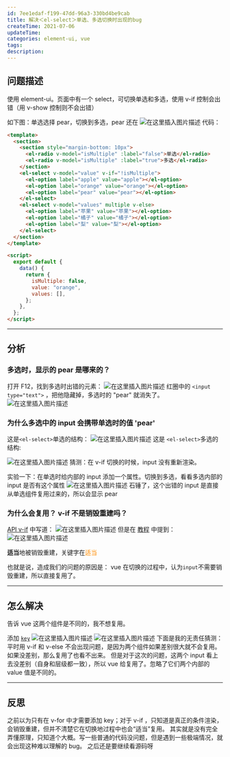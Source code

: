 ```yaml
---
id: 7ee1edaf-f199-47dd-96a3-330bd4be9cab
title: 解决＜el-select＞单选、多选切换时出现的bug
createTime: 2021-07-06
updateTime:
categories: element-ui, vue
tags:
description:
---
```


## 问题描述

使用 element-ui。页面中有一个 select，可切换单选和多选，使用 v-if 控制会出错（用 v-show 控制则不会出错）

如下图：单选选择 pear，切换到多选，pear 还在
![在这里插入图片描述](../post-assets/4e3750f8-8be4-43cf-b83c-78f506c1e9da.png)
代码：

```html
<template>
  <section>
    <section style="margin-bottom: 10px">
      <el-radio v-model="isMultiple" :label="false">单选</el-radio>
      <el-radio v-model="isMultiple" :label="true">多选</el-radio>
    </section>
    <el-select v-model="value" v-if="!isMultiple">
      <el-option label="apple" value="apple"></el-option>
      <el-option label="orange" value="orange"></el-option>
      <el-option label="pear" value="pear"></el-option>
    </el-select>
    <el-select v-model="values" multiple v-else>
      <el-option label="苹果" value="苹果"></el-option>
      <el-option label="橘子" value="橘子"></el-option>
      <el-option label="梨" value="梨"></el-option>
    </el-select>
  </section>
</template>

<script>
  export default {
    data() {
      return {
        isMultiple: false,
        value: "orange",
        values: [],
      };
    },
  };
</script>
```

---

## 分析

### 多选时，显示的 pear 是哪来的？

打开 F12，找到多选时出错的元素：
![在这里插入图片描述](../post-assets/5a52cce6-ca09-41c0-b49f-60ed02b33e00.png)
红圈中的 `<input type="text">` ，把他隐藏掉，多选时的 "pear" 就消失了。
![在这里插入图片描述](../post-assets/9619b491-dd9f-4815-afce-18d6235217bc.png)

### 为什么多选中的 input 会携带单选时的值 'pear'

这是`<el-select>`单选的结构：
![在这里插入图片描述](../post-assets/35d6d1b4-cf3a-43ba-ab7c-49881511c11d.png)
这是 `<el-select>`多选的结构:

![在这里插入图片描述](../post-assets/67603b59-d3fb-4a5a-ac76-e96137bbd8a6.png)
猜测：在 v-if 切换的时候，input 没有重新渲染。

实验一下：在单选时给内部的 input 添加一个属性。切换到多选，看看多选内部的 input 是否有这个属性
![在这里插入图片描述](../post-assets/ccdda795-7db9-4ad9-8e5e-b59be88ab10a.png)
石锤了，这个出错的 input 是直接从单选组件复用过来的，所以会显示 pear

### 为什么会复用？ v-if 不是销毁重建吗？

[API v-if](https://cn.vuejs.org/v2/api/#v-if) 中写道：
![在这里插入图片描述](../post-assets/b7f626b4-bee5-4640-9857-b1c3a3c7a8d0.png)
但是在 [教程](https://cn.vuejs.org/v2/guide/conditional.html#v-if-vs-v-show) 中提到：
![在这里插入图片描述](../post-assets/40d8fe11-913a-49df-93eb-aa0c0c891df8.png)

**适当**地被销毁重建，关键字在<span style="color:darkorange">适当</span>

也就是说，造成我们的问题的原因是： vue 在切换的过程中，认为`input`不需要销毁重建，所以直接复用了。

---

## 怎么解决

告诉 vue 这两个组件是不同的，我不想复用。

添加 [`key`](https://cn.vuejs.org/v2/api/#key)
![在这里插入图片描述](../post-assets/247f8e71-c606-46a9-8066-7ddb34f2ce06.png)
![在这里插入图片描述](../post-assets/12a08a46-df8f-4afa-a32e-a95cf04fa9c5.png)
下面是我的无责任猜测：
平时用 v-if 和 v-else 不会出现问题，是因为两个组件如果差别很大就不会复用。如果没差别，那么复用了也看不出来。
但是对于这次的问题，这两个 input 看上去没差别（自身和层级都一致），所以 vue 给复用了。忽略了它们两个内部的 value 值是不同的。

---

## 反思

之前以为只有在 v-for 中才需要添加 key；对于 v-if ，只知道是真正的条件渲染，会销毁重建，但并不清楚它在切换地过程中也会“适当”复用。
其实就是没有完全弄懂原理，只知道个大概。写一些普通的代码没问题，但是遇到一些极端情况，就会出现这种难以理解的 bug。
之后还是要继续看源码呀
